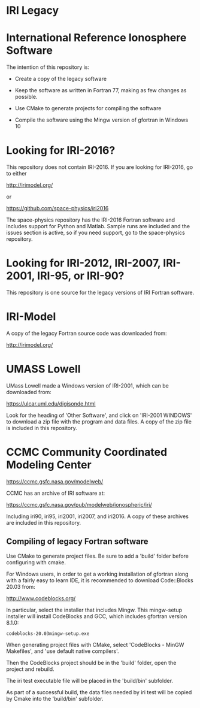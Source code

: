 # IRI Legacy

# International Reference Ionosphere Software

The intention of this repository is:

- Create a copy of the legacy software

- Keep the software as written in Fortran 77, making as few changes as possible.

- Use CMake to generate projects for compiling the software

- Compile the software using the Mingw version of gfortran in Windows 10

# Looking for IRI-2016?

This repository does not contain IRI-2016.  If you are looking for IRI-2016, go to either

http://irimodel.org/

or

https://github.com/space-physics/iri2016

The space-physics repository has the IRI-2016 Fortran software and includes support for Python and Matlab.  Sample runs are included and the issues section is active, so if you need support, go to the space-physics repository.

# Looking for IRI-2012, IRI-2007, IRI-2001, IRI-95, or IRI-90?

This repository is one source for the legacy versions of IRI Fortran software.

# IRI-Model

A copy of the legacy Fortran source code was downloaded from:

http://irimodel.org/

# UMASS Lowell

UMass Lowell made a Windows version of IRI-2001, which can be downloaded from:

https://ulcar.uml.edu/digisonde.html

Look for the heading of 'Other Software', and click on 'IRI-2001 WINDOWS' to download a zip file with the program and data files.  A copy of the zip file is included in this repository.

# CCMC Community Coordinated Modeling Center

https://ccmc.gsfc.nasa.gov/modelweb/

CCMC has an archive of IRI software at:

https://ccmc.gsfc.nasa.gov/pub/modelweb/ionospheric/iri/

Including iri90, iri95, iri2001, iri2007, and iri2016.  A copy of these archives are included in this repository.

## Compiling of legacy Fortran software

Use CMake to generate project files.  Be sure to add a 'build' folder before configuring with cmake.

For Windows users, in order to get a working installation of gfortran along with a fairly easy to learn IDE, it is recommended to download Code::Blocks 20.03 from:

http://www.codeblocks.org/

In particular, select the installer that includes Mingw.  This mingw-setup installer will install CodeBlocks and GCC, which includes gfortran version 8.1.0:

`codeblocks-20.03mingw-setup.exe`

When generating project files with CMake, select 'CodeBlocks - MinGW Makefiles', and 'use default native compilers'.

Then the CodeBlocks project should be in the 'build' folder, open the project and rebuild.

The iri test executable file will be placed in the 'build/bin' subfolder.

As part of a successful build, the data files needed by iri test will be copied by Cmake into the 'build/bin' subfolder.


